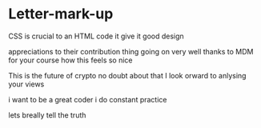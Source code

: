 # Letter-mark-up
 CSS is crucial to an HTML code
 it give it good design
<!--  and yoknow what -->
<!-- i know people here like to help -->
appreciations to their contribution
thing going on very well 
thanks to MDM for your course
how this feels so nice
<!-- ZEK tokens on this -->
This is the future of crypto
no doubt about that
I look orward to anlysing your views
<!-- i want to add this but please ignore -->
i want to be a great coder
i do constant practice
<!-- it this what you expect of me -->
lets breally tell the truth
